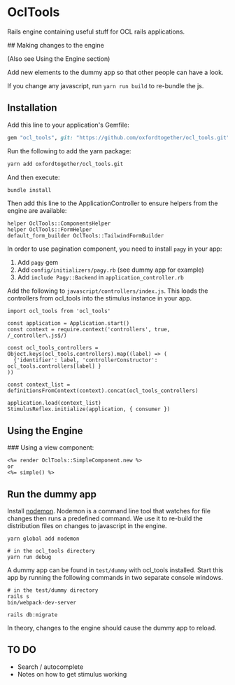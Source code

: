 # OclTools

Rails engine containing useful stuff for OCL rails applications.

## Making changes to the engine

(Also see Using the Engine section)

Add new elements to the dummy app so that other people can have a look.

If you change any javascript, run `yarn run build` to re-bundle the js.

## Installation

Add this line to your application's Gemfile:

```ruby
gem "ocl_tools", git: "https://github.com/oxfordtogether/ocl_tools.git"
```

Run the following to add the yarn package:

```bash
yarn add oxfordtogether/ocl_tools.git
```

And then execute:

```bash
bundle install
```

Then add this line to the ApplicationController to ensure helpers from the engine are available:

```
helper OclTools::ComponentsHelper
helper OclTools::FormHelper
default_form_builder OclTools::TailwindFormBuilder
```

In order to use pagination component, you need to install `pagy` in your app:

1. Add `pagy` gem
2. Add `config/initializers/pagy.rb` (see dummy app for example)
3. Add `include Pagy::Backend` in `application_controller.rb`

Add the following to `javascript/controllers/index.js`. This loads the controllers from ocl_tools into the stimulus instance in your app.

```
import ocl_tools from 'ocl_tools'

const application = Application.start()
const context = require.context('controllers', true, /_controller\.js$/)

const ocl_tools_controllers = Object.keys(ocl_tools.controllers).map((label) => (
  {'identifier': label, 'controllerConstructor': ocl_tools.controllers[label] }
))

const context_list = definitionsFromContext(context).concat(ocl_tools_controllers)

application.load(context_list)
StimulusReflex.initialize(application, { consumer })
```

## Using the Engine

### Using a view component:

```
<%= render OclTools::SimpleComponent.new %>
or
<%= simple() %>
```

## Run the dummy app

Install [nodemon](https://www.npmjs.com/package/nodemon). Nodemon is a command line tool that watches for file changes then runs a predefined command. We use it to re-build the distribution files on changes to javascript in the engine.

```
yarn global add nodemon
```

```
# in the ocl_tools directory
yarn run debug
```

A dummy app can be found in `test/dummy` with ocl_tools installed. Start this app by running the following commands in two separate console windows.

```
# in the test/dummy directory
rails s
bin/webpack-dev-server
```

```
rails db:migrate
```

In theory, changes to the engine should cause the dummy app to reload.

## TO DO

- Search / autocomplete
- Notes on how to get stimulus working
